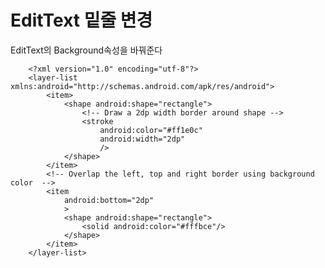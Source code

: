 # EditText 밑줄 변경

EditText의 Background속성을 바꿔준다

        <?xml version="1.0" encoding="utf-8"?>
        <layer-list xmlns:android="http://schemas.android.com/apk/res/android">
            <item>
                <shape android:shape="rectangle">
                    <!-- Draw a 2dp width border around shape -->
                    <stroke
                        android:color="#ff1e0c"
                        android:width="2dp"
                        />
                </shape>
            </item>
            <!-- Overlap the left, top and right border using background color  -->
            <item
                android:bottom="2dp"
                >
                <shape android:shape="rectangle">
                    <solid android:color="#fffbce"/>
                </shape>
            </item>
        </layer-list>
